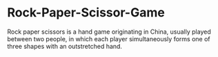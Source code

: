 # Rock-Paper-Scissor-Game
Rock paper scissors is a hand game originating in China, usually played between two people, in which each player simultaneously forms one of three shapes with an outstretched hand.
